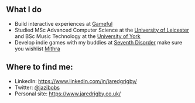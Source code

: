## What I do
- Build interactive experiences at [Gameful](https://www.gameful.dev)
- Studied MSc Advanced Computer Science at the [University of Leicester](https://github.com/university-of-leicester) and BSc Music Technology at the [University of York](https://github.com/university-of-york)
- Develop indie games with my buddies at [Seventh Disorder](https://seventhdisorder.com/) make sure you wishlist [Mithra](https://store.steampowered.com/app/2705650/Mithra/)

## Where to find me:
- LinkedIn: https://www.linkedin.com/in/jaredgrigby/
- Twitter: [@jazibobs](https://www.twitter.com/jazibobs)
- Personal site: https://www.jaredrigby.co.uk/
